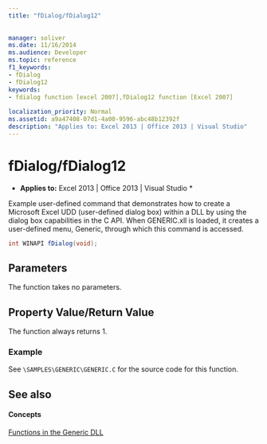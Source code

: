 ```yaml
---
title: "fDialog/fDialog12"
 
 
manager: soliver
ms.date: 11/16/2014
ms.audience: Developer
ms.topic: reference
f1_keywords:
- fDialog
- fDialog12
keywords:
- fdialog function [excel 2007],fDialog12 function [Excel 2007]
 
localization_priority: Normal
ms.assetid: a9a47408-07d1-4a00-9596-abc48b12392f
description: "Applies to: Excel 2013 | Office 2013 | Visual Studio"
---
```


# fDialog/fDialog12

 * **Applies to:** Excel 2013 | Office 2013 | Visual Studio * 
  
Example user-defined command that demonstrates how to create a Microsoft Excel UDD (user-defined dialog box) within a DLL by using the dialog box capabilities in the C API. When GENERIC.xll is loaded, it creates a user-defined menu, Generic, through which this command is accessed.
  
```cs
int WINAPI fDialog(void);
```

## Parameters

The function takes no parameters.
  
## Property Value/Return Value

The function always returns 1.
  
### Example

See  `\SAMPLES\GENERIC\GENERIC.C` for the source code for this function. 
  
## See also

#### Concepts

[Functions in the Generic DLL](functions-in-the-generic-dll.md)

